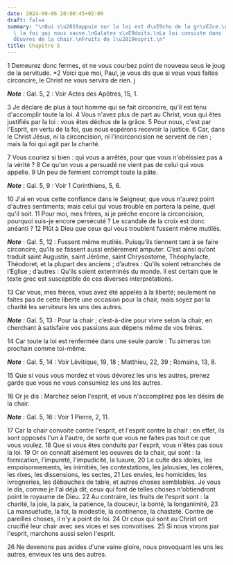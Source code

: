 ```yaml
---
date: 2024-09-06 20:00:45+02:00
draft: false
summary: "\nQui s\u2019appuie sur la loi est d\xE9chu de la gr\xE2ce.\nC\u2019est\
  \ la foi qui nous sauve.\nGalates s\xE9duits.\nLa loi consiste dans l\u2019amour.\n\
  OEuvres de la chair.\nFruits de l\u2019esprit.\n"
title: Chapitre 5
---
```





1 Demeurez donc fermes, et ne vous courbez point de nouveau sous le joug de la servitude. *2 Voici que moi, Paul, je vous dis que si vous vous faites circoncire, le Christ ne vous servira de rien. j

***Note*** :  Gal. 5, 2 : Voir Actes des Apôtres, 15, 1.

3 Je déclare de plus à tout homme qui se fait circoncire, qu'il est tenu d'accomplir toute la loi. 4 Vous n'avez plus de part au Christ, vous qui êtes justifiés par la loi : vous êtes déchus de la grâce. 5 Pour nous, c'est par l'Esprit, en vertu de la foi, que nous espérons recevoir la justice. 6 Car, dans le Christ Jésus, ni la circoncision, ni l'incirconcision ne servent de rien ; mais la foi qui agit par la charité.


7 Vous couriez si bien : qui vous a arrêtés, pour que vous n'obéissiez pas à la vérité ? 8 Ce qu'on vous a persuadé ne vient pas de celui qui vous appelle. 9 Un peu de ferment corrompt toute la pâte.

***Note*** :  Gal. 5, 9 : Voir 1 Corinthiens, 5, 6.

10 J'ai en vous cette confiance dans le Seigneur, que vous n'aurez point d'autres sentiments; mais celui qui vous trouble en portera la peine, quel qu'il soit. 11 Pour moi, mes frères, si je prêche encore la circoncision, pourquoi suis-je encore persécuté ? Le scandale de la croix est donc anéanti ? 12 Plût à Dieu que ceux qui vous troublent fussent même mutilés.

***Note*** :  Gal. 5, 12 : Fussent même mutilés. Puisqu’ils tiennent tant à se faire circoncire, qu’ils se fassent aussi entièrement amputer. C’est ainsi qu’ont traduit saint Augustin, saint Jérôme, saint Chrysostome, Théophylacte, Théodoret, et la plupart des anciens ; d’autres : Qu’ils soient retranchés de l’Eglise ; d’autres : Qu’ils soient exterminés du monde. Il est certain que le texte grec est susceptible de ces diverses interprétations.


13 Car vous, mes frères, vous avez été appelés à la liberté; seulement ne faites pas de cette liberté une occasion pour la chair, mais soyez par la charité les serviteurs les uns des autres.

***Note*** :  Gal. 5, 13 : Pour la chair ; c’est-à-dire pour vivre selon la chair, en cherchant à satisfaire vos passions aux dépens même de vos frères.

14 Car toute la loi est renfermée dans une seule parole : Tu aimeras ton prochain comme toi-même.

***Note*** :  Gal. 5, 14 : Voir Lévitique, 19, 18 ; Matthieu, 22, 39 ; Romains, 13, 8.

15 Que si vous vous mordez et vous dévorez les uns les autres, prenez garde que vous ne vous consumiez les uns les autres.


16 Or je dis : Marchez selon l'esprit, et vous n'accomplirez pas les désirs de la chair.

***Note*** :  Gal. 5, 16 : Voir 1 Pierre, 2, 11.

17 Car la chair convoite contre l'esprit, et l'esprit contre la chair : en effet, ils sont opposés l'un à l'autre, de sorte que vous ne faites pas tout ce que vous voulez. 18 Que si vous êtes conduits par l'esprit, vous n'êtes pas sous la loi. 19 Or on connaît aisément les oeuvres de la chair, qui sont : la fornication, l'impureté, l'impudicité, la luxure, 20 Le culte des idoles, les empoisonnements, les inimitiés, les contestations, les jalousies, les colères, les rixes, les dissensions, les sectes, 21 Les envies, les homicides, les ivrogneries, les débauches de table, et autres choses semblables. Je vous le dis, comme je l'ai déjà dit, ceux qui font de telles choses n'obtiendront point le royaume de Dieu. 22 Au contraire, les fruits de l'esprit sont : la charité, la joie, la paix, la patience, la douceur, la bonté, la longanimité, 23 La mansuétude, la foi, la modestie, la continence, la chasteté. Contre de pareilles choses, il n'y a point de loi. 24 Or ceux qui sont au Christ ont crucifié leur chair avec ses vices
et ses convoitises. 25 Si nous vivons par l'esprit, marchons aussi selon l'esprit.


26 Ne devenons pas avides d'une vaine gloire, nous provoquant les uns les autres, envieux les uns des autres.

